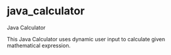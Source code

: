 # java_calculator
Java Calculator

This Java Calculator uses dynamic user input to calculate given mathematical expression.
